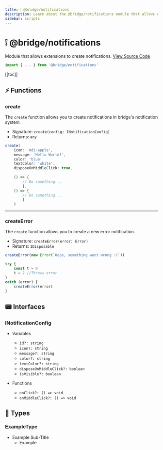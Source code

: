 ```yaml
---
title: ❕ @bridge/notifications
description: Learn about the @bridge/notifications module that allows extensions to create notifications.
sidebar: scripts
---
```


# ❕ @bridge/notifications

Module that allows extensions to create notifications.
[View Source Code](https://github.com/bridge-core/editor/blob/main/src/components/Extensions/Scripts/Modules/notifications.ts)

```js
import { ... } from '@bridge/notifications'
```

[[toc]]

## ⚡ Functions

### create

The `create` function allows you to create notifications in bridge's notification system.

- Signature: `create(config: INotificationConfig)`
- Returns: `any`

```js
create(
    icon: 'mdi-apple',
    message: 'Hello World!',
    color: 'blue'
    textColor: 'white',
    disposeOnMiddleClick: true,
    
    () => {
        // Do something...
        },
    () => {
        // Do something...
        }
    )
```

---

### createError

The `create` function allows you to create a new error notification.

- Signature: `createError(error: Error)`
- Returns: `IDisposable`

```js
createError(new Error(`Oops, something went wrong :(`))

try {
    const t = 0
    t = 2 //Throws error
} 
catch (error) {
    createError(error)
}
```

## 📟 Interfaces

### INotificationConfig

- Variables

    - `id?: string`
    - `icon?: string`
    - `message?: string`
    - `color?: string`
    - `textColor?: string`
    - `disposeOnMiddleClick?: boolean`
    - `isVisible?: boolean`

- Functions
    - `onClick?: () => void`
    - `onMiddleClick?: () => void`

## 🧪 Types

### ExampleType

- Example Sub-Title
    - Example